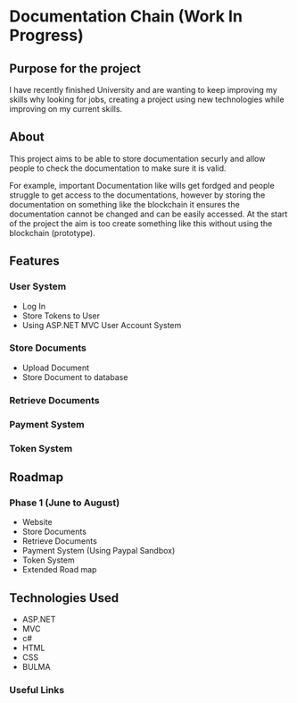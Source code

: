 # Documentation Chain (Work In Progress) 

## Purpose for the project 
I have recently finished University and are wanting to keep improving my skills why looking for jobs, creating a project using new technologies while improving on my current skills. 

## About 
This project aims to be able to store documentation securly and allow people to check the documentation to make sure it is valid. 

For example, important Documentation like wills get fordged and people struggle to get access to the documentations, however by storing the documentation on something like the blockchain it ensures the documentation cannot be changed and can be easily accessed. At the start of the project the aim is too create something like this without using the blockchain (prototype). 

## Features
### User System
- Log In 
- Store Tokens to User 
- Using ASP.NET MVC User Account System 

### Store Documents 
- Upload Document 
- Store Document to database 
### Retrieve Documents 
### Payment System 
### Token System

## Roadmap 
### Phase 1 (June to August) 
- Website 
- Store Documents 
- Retrieve Documents 
- Payment System (Using Paypal Sandbox) 
- Token System 
- Extended Road map 

## Technologies Used 
- ASP.NET 
- MVC 
- c# 
- HTML 
- CSS
- BULMA

### Useful Links 
